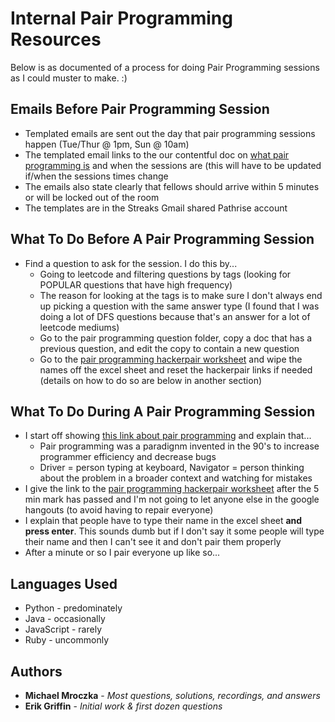 # Internal Pair Programming Resources

Below is as documented of a process for doing Pair Programming sessions as I could muster to make. :) 

## Emails Before Pair Programming Session

* Templated emails are sent out the day that pair programming sessions happen (Tue/Thur @ 1pm, Sun @ 10am)
* The templated email links to the our contentful doc on [what pair programming is](https://fellows.pathrise.com/knowledge/guides/what-is-pair-programming) and when the sessions are (this will have to be updated if/when the sessions times change
* The emails also state clearly that fellows should arrive within 5 minutes or will be locked out of the room
* The templates are in the Streaks Gmail shared Pathrise account

## What To Do Before A Pair Programming Session
* Find a question to ask for the session. I do this by...
  * Going to leetcode and filtering questions by tags (looking for POPULAR questions that have high frequency)
  * The reason for looking at the tags is to make sure I don't always end up picking a question with the same answer type (I found that I was doing a lot of DFS questions because that's an answer for a lot of leetcode mediums)
  * Go to the pair programming question folder, copy a doc that has a previous question, and edit the copy to contain a new question
  * Go to the [pair programming hackerpair worksheet](https://docs.google.com/spreadsheets/d/1s5CFJVw-wMcHUDaSYzeD6npqdC-2mUJhBlR4atHR7Ks/edit#gid=0) and wipe the names off the excel sheet and reset the hackerpair links if needed (details on how to do so are below in another section)
  

## What To Do During A Pair Programming Session
* I start off showing [this link about pair programming](https://www.agilealliance.org/glossary/pairing/) and explain that...
  * Pair programming was a paradignm invented in the 90's to increase programmer efficiency and decrease bugs
  * Driver = person typing at keyboard, Navigator = person thinking about the problem in a broader context and watching for mistakes
* I give the link to the [pair programming hackerpair worksheet](https://docs.google.com/spreadsheets/d/1s5CFJVw-wMcHUDaSYzeD6npqdC-2mUJhBlR4atHR7Ks/edit#gid=0) after the 5 min mark has passed and I'm not going to let anyone else in the google hangouts (to avoid having to repair everyone)
* I explain that people have to type their name in the excel sheet **and press enter**. This sounds dumb but if I don't say it some people will type their name and then I can't see it and don't pair them properly
* After a minute or so I pair everyone up like so...




## Languages Used

* Python - predominately
* Java - occasionally
* JavaScript - rarely
* Ruby - uncommonly


## Authors

* **Michael Mroczka** - *Most questions, solutions, recordings, and answers*
* **Erik Griffin** - *Initial work & first dozen questions*


